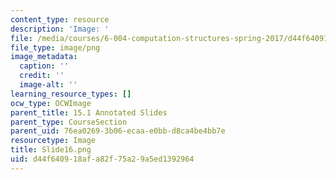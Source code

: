 ```yaml
---
content_type: resource
description: 'Image: '
file: /media/courses/6-004-computation-structures-spring-2017/d44f640918afa82f75a29a5ed1392964_Slide16.png
file_type: image/png
image_metadata:
  caption: ''
  credit: ''
  image-alt: ''
learning_resource_types: []
ocw_type: OCWImage
parent_title: 15.1 Annotated Slides
parent_type: CourseSection
parent_uid: 76ea0269-3b06-ecaa-e0bb-d8ca4be4bb7e
resourcetype: Image
title: Slide16.png
uid: d44f6409-18af-a82f-75a2-9a5ed1392964
---
```

